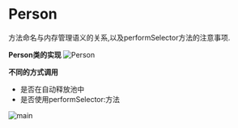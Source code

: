 # Person
方法命名与内存管理语义的关系,以及performSelector方法的注意事项.


**Person类的实现**
![Person](http://upload-images.jianshu.io/upload_images/1198135-bd298b7090da33c9.png?imageMogr2/auto-orient/strip%7CimageView2/2/w/1240)

**不同的方式调用**
- 是否在自动释放池中
- 是否使用performSelector:方法

![main](http://upload-images.jianshu.io/upload_images/1198135-4148fa0daa38f9ac.png?imageMogr2/auto-orient/strip%7CimageView2/2/w/1240)
